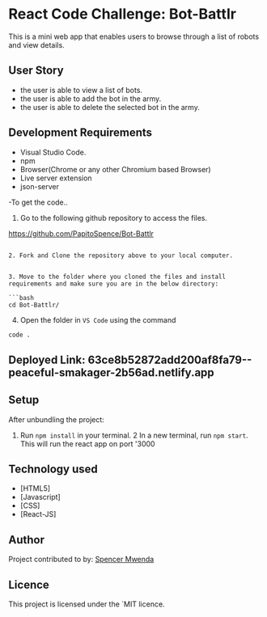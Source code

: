 # React Code Challenge: Bot-Battlr

This is a mini web app that enables users to browse through a list of robots and view  details.
## User Story
- the user is able to view a list of bots.
- the user is able to add the bot in the army.
- the user is able to delete the selected bot in the army.

## Development Requirements

- Visual Studio Code.
- npm 
- Browser(Chrome or any other Chromium based Browser)
- Live server  extension
- json-server

-To get the code..

1. Go to the following github repository to access the files.

https://github.com/PapitoSpence/Bot-Battlr
```

2. Fork and Clone the repository above to your local computer.


3. Move to the folder where you cloned the files and install requirements and make sure you are in the below directory:

```bash
cd Bot-Battlr/
```
4. Open the folder in `VS Code` using the command 
```bash
code .
```


## Deployed Link: 63ce8b52872add200af8fa79--peaceful-smakager-2b56ad.netlify.app


## Setup

After unbundling the project:

1. Run `npm install` in your terminal.
2 In a new terminal, run `npm start`. This will run the react app on port '3000



## Technology used

- [HTML5]
- [Javascript]
- [CSS]
- [React-JS]


## Author
Project contributed to by:
 [Spencer Mwenda](https://github.com/PapitoSpence/)

## Licence
This project is licensed under the `MIT licence.
